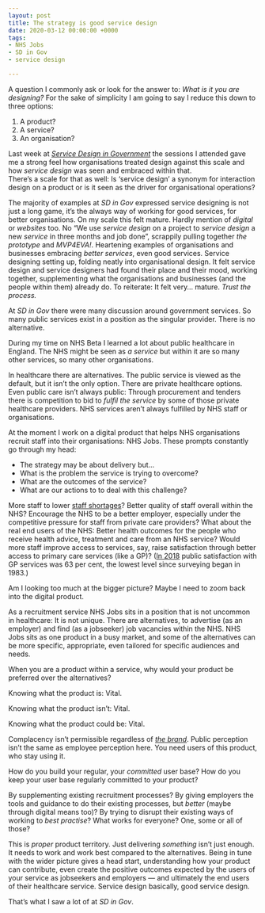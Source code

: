```yaml
---
layout: post
title: The strategy is good service design
date: 2020-03-12 00:00:00 +0000
tags:
- NHS Jobs
- SD in Gov
- service design

---
```

A question I commonly ask or look for the answer to: _What is it you are designing?_ For the sake of simplicity I am going to say I reduce this down to three options:

1. A product?
2. A service?
3. An organisation?

Last week at _[Service Design in Government](https://2020.govservicedesign.net)_ the sessions I attended gave me a strong feel how organisations treated design against this scale and how _service design_ was seen and embraced within that.  
There’s a scale for that as well: Is ‘service design’ a synonym for interaction design on a product or is it seen as the driver for organisational operations?

The majority of examples at _SD in Gov_ expressed service designing is not just a long game, it’s the always way of working for good services, for better organisations. On my scale this felt mature. Hardly mention of _digital_ or _websites_ too. No “We use _service design_ on a project to _service design_ a new _service_ in three months and job done”, scrappily pulling together *the prototype* and _MVP4EVA!_. Heartening examples of organisations and businesses embracing _better services_, even good services. Service designing setting up, folding neatly into organisational design. It felt service design and service designers had found their place and their mood, working together, supplementing what the organisations and businesses (and the people within them) already do. To reiterate: It felt very… mature. _Trust the process._ 

At _SD in Gov_ there were many discussion around government services. So many public services exist in a position as the singular provider. There is no alternative.

During my time on NHS Beta I learned a lot about public healthcare in England. The NHS might be seen as _a service_ but within it are so many other services, so many other organisations.

In healthcare there are alternatives. The public service is viewed as the default, but it isn’t the only option. There are private healthcare options. Even public care isn’t always public: Through procurement and tenders there is competition to bid to _fulfil the service_ by some of those private healthcare providers. NHS services aren’t always fulfilled by NHS staff or organisations.

At the moment I work on a digital product that helps NHS organisations recruit staff into their organisations: NHS Jobs. These prompts constantly go through my head:

* The strategy may be about delivery but…
* What is the problem the service is trying to overcome?
* What are the outcomes of the service?
* What are our actions to to deal with this challenge?

More staff to lower [staff shortages](https://www.kingsfund.org.uk/publications/closing-gap-health-care-workforce)? Better quality of staff overall within the NHS? Encourage the NHS to be a better employer, especially under the competitive pressure for staff from private care providers? What about the real end users of the NHS: Better health outcomes for the people who receive health advice, treatment and care from an NHS service? Would more staff improve access to services, say, raise satisfaction through better access to primary care services (like a GP)? ([In 2018](https://www.kingsfund.org.uk/publications/public-satisfaction-nhs-social-care-2018) public satisfaction with GP services was 63 per cent, the lowest level since surveying began in 1983.)

Am I looking too much at the bigger picture? Maybe I need to zoom back into the digital product.

As a recruitment service NHS Jobs sits in a position that is not uncommon in healthcare: It is not unique. There are alternatives, to advertise (as an employer) and find (as a jobseeker) job vacancies within the NHS. NHS Jobs sits as one product in a busy market, and some of the alternatives can be more specific, appropriate, even tailored for specific audiences and needs.

When you are a product within a service, why would your product be preferred over the alternatives? 

Knowing what the product is: Vital.

Knowing what the product isn’t: Vital.

Knowing what the product could be: Vital.

Complacency isn’t permissible regardless of _[the brand](https://www.england.nhs.uk/nhsidentity/why-its-important/)_. Public perception isn’t the same as employee perception here. You need users of this product, who stay using it.

How do you build your regular, your _committed_ user base? How do you keep your user base regularly committed to your product?

By supplementing existing recruitment processes? By giving employers the tools and guidance to do their existing processes, but _better_ (maybe through digital means too)? By trying to disrupt their existing ways of working to _best practise_? What works for everyone? One, some or all of those?

This is _proper_ product territory. Just delivering _something_ isn’t just enough. It needs to work and work best compared to the alternatives. Being in tune with the wider picture gives a head start, understanding how your product can contribute, even create the positive outcomes expected by the users of your service as jobseekers and employers — and ultimately the end users of their healthcare service. Service design basically, good service design.

That’s what I saw a lot of at _SD in Gov_.